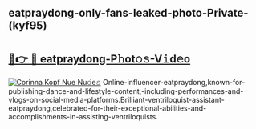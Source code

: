 ## eatpraydong-only-fans​-leaked-photo​-Private-(kyf95)


# <h2><a href="https://mediaupload.pro?title=eatpraydong&ref=git">🔗👉 🔴 eatpraydong-P𝚑ot𝚘𝚜-V𝚒d𝚎o</a></h2>

[![Corinna Kopf Nue Nu𝚍e𝚜](https://i.imgur.com/0qMVB7G.gif)](https://mediaupload.pro?title=eatpraydong&ref=git)
Online-influencer-eatpraydong,known-for-publishing-dance-and-lifestyle-content,-including-performances-and-vlogs-on-social-media-platforms.Brilliant-ventriloquist-assistant-eatpraydong,celebrated-for-their-exceptional-abilities-and-accomplishments-in-assisting-ventriloquists.  